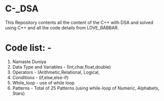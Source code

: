 # C-_DSA
This Repository contents all the content of the C++ with DSA and solved using C++ and all the code details from LOVE_BABBAR. 

# Code list: -
1. Namaste Duniya 
2. Data Type and Variables - (Int,char,float,double)
3. Operators - (Arithmetic,Relational, Logical, 
4. Conditions - (if,else,else-if)
5. While_loop - use of while loop
6. Patterns - Total of 25 Patterns (using while-loop of Numeric, Alphabets, Stars)
